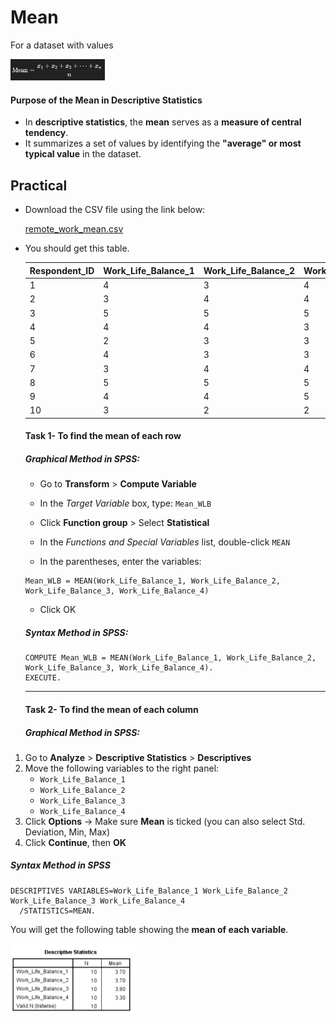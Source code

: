 # Mean

For a dataset with values

<img src="./../../images/image-20250711195430204.png" width='30%'>

#### **Purpose of the Mean in Descriptive Statistics**

- In **descriptive statistics**, the **mean** serves as a **measure of central tendency**. 
- It summarizes a set of values by identifying the **"average" or most typical value** in the dataset.



## Practical

- Download the CSV file using the link below:

   [remote_work_mean.csv](./mct-datasets\remote_work_mean.csv) 

- You should get this table.

  | Respondent_ID | Work_Life_Balance_1 | Work_Life_Balance_2 | Work_Life_Balance_3 | Work_Life_Balance_4 |
  | ------------- | ------------------- | ------------------- | ------------------- | ------------------- |
  | 1             | 4                   | 3                   | 4                   | 3                   |
  | 2             | 3                   | 4                   | 4                   | 3                   |
  | 3             | 5                   | 5                   | 5                   | 4                   |
  | 4             | 4                   | 4                   | 3                   | 4                   |
  | 5             | 2                   | 3                   | 3                   | 2                   |
  | 6             | 4                   | 3                   | 3                   | 3                   |
  | 7             | 3                   | 4                   | 4                   | 3                   |
  | 8             | 5                   | 5                   | 5                   | 5                   |
  | 9             | 4                   | 4                   | 5                   | 4                   |
  | 10            | 3                   | 2                   | 2                   | 2                   |

  #### **Task 1**- To find the mean of each row

  ##### Graphical Method in SPSS:

  - Go to **Transform** > **Compute Variable**

  - In the *Target Variable* box, type: `Mean_WLB`

  - Click **Function group** > Select **Statistical**

  - In the *Functions and Special Variables* list, double-click `MEAN`

  - In the parentheses, enter the variables:

  ```SPSs
  Mean_WLB = MEAN(Work_Life_Balance_1, Work_Life_Balance_2, Work_Life_Balance_3, Work_Life_Balance_4)
  ```

  - Click OK

  ##### Syntax Method in SPSS:

  ```SPSS
  COMPUTE Mean_WLB = MEAN(Work_Life_Balance_1, Work_Life_Balance_2, Work_Life_Balance_3, Work_Life_Balance_4).
  EXECUTE.
  ```

  ***

  #### **Task 2**- To find the mean of each column

  ##### Graphical Method in SPSS:

1. Go to **Analyze** > **Descriptive Statistics** > **Descriptives**
2. Move the following variables to the right panel:
   - `Work_Life_Balance_1`
   - `Work_Life_Balance_2`
   - `Work_Life_Balance_3`
   - `Work_Life_Balance_4`
3. Click **Options** → Make sure **Mean** is ticked (you can also select Std. Deviation, Min, Max)
4. Click **Continue**, then **OK**

##### 	Syntax Method in SPSS

```spss
DESCRIPTIVES VARIABLES=Work_Life_Balance_1 Work_Life_Balance_2 Work_Life_Balance_3 Work_Life_Balance_4
  /STATISTICS=MEAN.
```

 You will get the following table showing the **mean of each variable**.

<img src="./../../images/image-20250711194840897.png" width='40%'>
